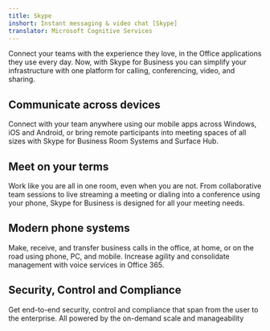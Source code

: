 ```yaml
---
title: Skype
inshort: Instant messaging & video chat [Skype]
translator: Microsoft Cognitive Services
---
```


Connect your teams with the experience they love, in the Office applications they use every day. Now, with Skype for Business you can simplify your infrastructure with one platform for calling, conferencing, video, and sharing. 

## Communicate across devices
Connect with your team anywhere using our mobile apps across Windows, iOS and Android, or bring remote participants into meeting spaces of all sizes with Skype for Business Room Systems and Surface Hub.

## Meet on your terms
Work like you are all in one room, even when you are not. From collaborative team sessions to live streaming a meeting or dialing into a conference using your phone, Skype for Business is designed for all your meeting needs. 

## Modern phone systems
Make, receive, and transfer business calls in the office, at home, or on the road using phone, PC, and mobile. Increase agility and consolidate management with voice services in Office 365. 

## Security, Control and Compliance
Get end-to-end security, control and compliance that span from the user to the enterprise. All powered by the on-demand scale and manageability 



